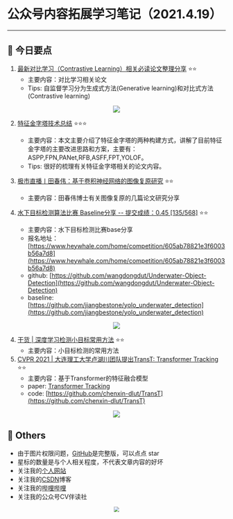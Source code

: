 # 公众号内容拓展学习笔记（2021.4.19）

------



## :paperclip:  今日要点

1. [最新对比学习（Contrastive Learning）相关必读论文整理分享](https://mp.weixin.qq.com/s/sBBGaQymTudkksaDBVQD6g)         :star::star:
   - 主要内容：对比学习相关论文
   - Tips: 自监督学习分为生成式方法(Generative learning)和对比式方法(Contrastive learning)
   

<div align=center><img src="https://mmbiz.qpic.cn/mmbiz_png/1niaDLWmibswdnHxTOMoKrwuXdQCPsicibT1egzNuzqUxxmiac2Y4B7LEwzvjk5DSspVLf95lkUvrJiaKulDcu2PyPAQ/640?wx_fmt=png&tp=webp&wxfrom=5&wx_lazy=1&wx_co=1" style='zoom:100%'>
</div>

2. [特征金字塔技术总结](https://mp.weixin.qq.com/s/XCZg9me2xeDhXUh6mmEvGw)       :star::star::star:
   - 主要内容：本文主要介绍了特征金字塔的两种构建方式，讲解了目前特征金字塔的主要改进思路和方案，主要有：ASPP,FPN,PANet,RFB,ASFF,FPT,YOLOF。
   - Tips: 很好的梳理有关特征金字塔相关的论文内容。
3. [极市直播丨田春伟：基于卷积神经网络的图像复原研究](https://mp.weixin.qq.com/s/yZyiSkmpTMIdBEJUiUF3jw)       :star::star:
   - 主要内容：田春伟博士有关图像复原的几篇论文研究分享


4. [水下目标检测算法比赛 Baseline分享 -- 提交成绩：0.45 [135/568]](https://mp.weixin.qq.com/s/lsV43jpETqaYanmlJCPh7A)       :star::star:
   - 主要内容：水下目标检测比赛base分享
   - 报名地址：[https://www.heywhale.com/home/competition/605ab78821e3f6003b56a7d8](https://www.heywhale.com/home/competition/605ab78821e3f6003b56a7d8)
   - github: [https://github.com/wangdongdut/Underwater-Object-Detection](https://github.com/wangdongdut/Underwater-Object-Detection)
   - baseline: [https://github.com/jiangbestone/yolo_underwater_detection](https://github.com/jiangbestone/yolo_underwater_detection)

<div align=center><img src="https://mmbiz.qpic.cn/mmbiz_png/SjQAYGc0mKFmftBOjzAlicDYlj9b7CHdCKckOv1XfBibpicmArav9wVg1FDsic0NNUxtxBEKOM61XY6pvEEt2ZsAEw/640?wx_fmt=png&tp=webp&wxfrom=5&wx_lazy=1&wx_co=1" style='zoom:100%'>
</div>


4. [干货 | 深度学习检测小目标常用方法](https://mp.weixin.qq.com/s/di8T-5IzGzMFS62TYN4uOg)       :star::star:
   - 主要内容：小目标检测的常用方法
5. [CVPR 2021 | 大连理工大学卢湖川团队提出TransT: Transformer Tracking](https://mp.weixin.qq.com/s/7QkB5T9SXzBzzZQaT22B-w)       :star::star:
   - 主要内容：基于Transformer的特征融合模型
   - paper: [Transformer Tracking](https://arxiv.org/abs/2103.15436)
   - code: [https://github.com/chenxin-dlut/TransT](https://github.com/chenxin-dlut/TransT)

<div align=center><img src="https://mmbiz.qpic.cn/mmbiz_png/ibaXaPIy7jV0xHJnRric8xXJK0fZxWugibkZBwvhEAHq9On0JZ7NiakHYTibTnpQIScXr7XTnNllmc2OzmGaejqMPhw/640?wx_fmt=png&tp=webp&wxfrom=5&wx_lazy=1&wx_co=1" style='zoom:100%'>
</div>


## :paperclip:  Others

- 由于图片权限问题，[GitHub](https://github.com/xiaoxuebajie/dairly_learning)是完整版，可以点点 star
- 星标的数量是与个人相关程度，不代表文章内容的好坏
- 关注我的[个人网站](http://www.cvbds.cn/)
- 关注我的[CSDN](https://mp.csdn.net/console/article)博客
- 关注我的[哔哩哔哩](https://space.bilibili.com/424394389?spm_id_from=333.788.b_765f7570696e666f.1)
- 关注我的公众号CV伴读社

<div align=center><img src="https://img-blog.csdnimg.cn/202005031406335.jpg" style='zoom:80%'>
</div>